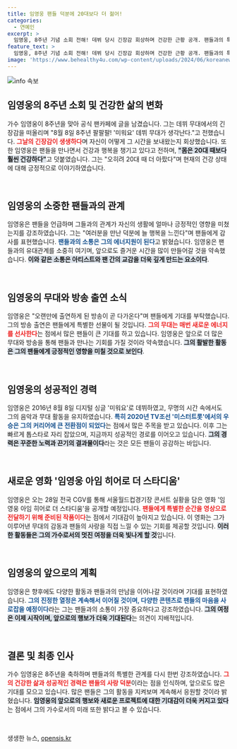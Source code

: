 ```yaml
---
title: 임영웅 팬들 덕분에 20대보다 더 젊어!
categories:
  - 연예인
excerpt: >
  임영웅, 8주년 기념 소회 전해! 데뷔 당시 긴장감 회상하며 건강한 근황 공개. 팬들과의 특별한 순간 예고하는 그의 메시지에 귀 기울여보세요!
feature_text: >
  임영웅, 8주년 기념 소회 전해! 데뷔 당시 긴장감 회상하며 건강한 근황 공개. 팬들과의 특별한 순간 예고하는 그의 메시지에 귀 기울여보세요!
image: 'https://www.behealthy4u.com/wp-content/uploads/2024/06/koreanews.jpg'
---
```


<p><img src="https://www.behealthy4u.com/wp-content/uploads/2024/06/koreanews.jpg" alt="info 속보" /></p>

<h2 data-ke-size="size26">임영웅의 8주년 소회 및 건강한 삶의 변화</h2>

<p data-ke-size="size16">가수 임영웅이 8주년을 맞아 공식 팬카페에 글을 남겼습니다. 그는 데뷔 무대에서의 긴장감을 떠올리며 "8월 8일 8주년 팔팔팔! '미워요' 데뷔 무대가 생각난다."고 전했습니다. <b><span style="color: #ee2323;">그날의 긴장감이 생생하다</span></b>며 자신이 어떻게 그 시간을 보내왔는지 회상했습니다. 또한 임영웅은 팬들을 만나면서 건강과 행복을 챙기고 있다고 전하며, <b><span style="background-color: #21538527;">"몸은 20대 때보다 훨씬 건강하다"</span></b>고 덧붙였습니다. 그는 "오히려 20대 때 더 아팠다"며 현재의 건강 상태에 대해 긍정적으로 이야기하였습니다.</p>

<p data-ke-size="size16">&nbsp;</p>

<h2 data-ke-size="size26">임영웅의 소중한 팬들과의 관계</h2>

<p data-ke-size="size16">임영웅은 팬들을 언급하며 그들과의 관계가 자신의 생활에 얼마나 긍정적인 영향을 미쳤는지를 강조하였습니다. 그는 "여러분을 만난 덕분에 늘 행복을 느낀다"며 팬들에게 감사를 표현했습니다. <b><span style="color: #1a5490;">팬들과의 소통은 그의 에너지원이 된다</span></b>고 밝혔습니다. 임영웅은 팬들과의 유대관계를 소중히 여기며, 앞으로도 즐거운 시간을 많이 만들어갈 것을 약속했습니다. <b><span style="background-color: #21538527;">이와 같은 소통은 아티스트와 팬 간의 교감을 더욱 깊게 만드는 요소이다</span></b>.</p>

<p data-ke-size="size16">&nbsp;</p>

<h2 data-ke-size="size26">임영웅의 무대와 방송 출연 소식</h2>

<p data-ke-size="size16">임영웅은 "오랜만에 출연하게 된 방송이 곧 다가온다"며 팬들에게 기대를 부탁했습니다. 그의 방송 출연은 팬들에게 특별한 선물이 될 것입니다. <b><span style="color: #ee2323;">그의 무대는 매번 새로운 에너지를 선사한다</span></b>는 점에서 많은 팬들이 큰 기대를 하고 있습니다. 임영웅은 앞으로 더 많은 무대와 방송을 통해 팬들과 만나는 기회를 가질 것이라 약속했습니다. <b><span style="background-color: #21538527;">그의 활발한 활동은 그의 팬들에게 긍정적인 영향을 미칠 것으로 보인다</span></b>.</p>

<p data-ke-size="size16">&nbsp;</p>

<h2 data-ke-size="size26">임영웅의 성공적인 경력</h2>

<p data-ke-size="size16">임영웅은 2016년 8월 8일 디지털 싱글 '미워요'로 데뷔하였고, 무명의 시간 속에서도 그의 음악과 무대 활동을 유지하였습니다. <b><span style="color: #1a5490;">특히 2020년 TV조선 '미스터트롯'에서의 우승은 그의 커리어에 큰 전환점이 되었다</span></b>는 점에서 많은 주목을 받고 있습니다. 이후 그는 빠르게 톱스타로 자리 잡았으며, 지금까지 성공적인 경로를 이어오고 있습니다. <b><span style="background-color: #21538527;">그의 경력은 꾸준한 노력과 끈기의 결과물이다</span></b>라는 것은 모든 팬들이 공감하는 바입니다.</p>

<p data-ke-size="size16">&nbsp;</p>

<h2 data-ke-size="size26">새로운 영화 '임영웅 아임 히어로 더 스타디움'</h2>

<p data-ke-size="size16">임영웅은 오는 28일 전국 CGV를 통해 서울월드컵경기장 콘서트 실황을 담은 영화 '임영웅 아임 히어로 더 스타디움'을 공개할 예정입니다. <b><span style="color: #ee2323;">팬들에게 특별한 순간을 영상으로 전달하기 위해 준비된 작품이다</span></b>는 점에서 기대감이 높아지고 있습니다. 이 영화는 그가 이루어낸 무대의 감동과 팬들의 사랑을 직접 느낄 수 있는 기회를 제공할 것입니다. <b><span style="background-color: #21538527;">이러한 활동들은 그의 가수로서의 멋진 여정을 더욱 빛나게 할 것</span></b>입니다.</p>

<p data-ke-size="size16">&nbsp;</p>

<h2 data-ke-size="size26">임영웅의 앞으로의 계획</h2>

<p data-ke-size="size16">임영웅은 향후에도 다양한 활동과 팬들과의 만남을 이어나갈 것이라며 기대를 표현하였습니다. <b><span style="color: #1a5490;">그의 진정한 열정은 계속해서 이어질 것이며, 다양한 콘텐츠로 팬들의 마음을 사로잡을 예정이다</span></b>라는 그는 팬들과의 소통이 가장 중요하다고 강조하였습니다. <b><span style="background-color: #21538527;">그의 여정은 이제 시작이며, 앞으로의 행보가 더욱 기대된다</span></b>는 의견이 지배적입니다.</p>

<p data-ke-size="size16">&nbsp;</p>

<h2 data-ke-size="size26">결론 및 최종 인사</h2>

<p data-ke-size="size16">가수 임영웅은 8주년을 축하하며 팬들과의 특별한 관계를 다시 한번 강조하였습니다. <b><span style="color: #ee2323;">그의 건강한 삶과 성공적인 경력은 팬들의 사랑 덕분</span></b>이라는 점을 인식하며, 앞으로도 많은 기대를 모으고 있습니다. 많은 팬들은 그의 활동을 지켜보며 계속해서 응원할 것이라 밝혔습니다. <b><span style="background-color: #21538527;">임영웅의 앞으로의 행보와 새로운 프로젝트에 대한 기대감이 더욱 커지고 있다</span></b>는 점에서 그의 가수로서의 미래 또한 밝다고 볼 수 있습니다.</p>

<p data-ke-size="size16">&nbsp;</p>
생생한 뉴스, <a href="https://opensis.kr" rel="dofollow">opensis.kr</a>


